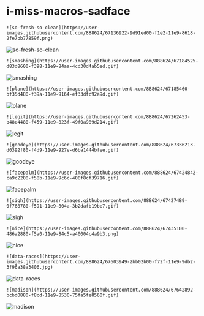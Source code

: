 # i-miss-macros-sadface

`![so-fresh-so-clean](https://user-images.githubusercontent.com/888624/67136922-9d91ed00-f1e2-11e9-8618-2fe7bb77859f.png)`

![so-fresh-so-clean](https://user-images.githubusercontent.com/888624/67136922-9d91ed00-f1e2-11e9-8618-2fe7bb77859f.png)

`![smashing](https://user-images.githubusercontent.com/888624/67184525-d83d8600-f398-11e9-84aa-4cd30d4ab5ed.gif)`

![smashing](https://user-images.githubusercontent.com/888624/67184525-d83d8600-f398-11e9-84aa-4cd30d4ab5ed.gif)

`![plane](https://user-images.githubusercontent.com/888624/67185460-bf35d480-f39a-11e9-9164-ef33dfc92a9d.gif)`

![plane](https://user-images.githubusercontent.com/888624/67185460-bf35d480-f39a-11e9-9164-ef33dfc92a9d.gif)

`![legit](https://user-images.githubusercontent.com/888624/67262453-b48e4480-f459-11e9-823f-49f0a989d214.gif)`

![legit](https://user-images.githubusercontent.com/888624/67262453-b48e4480-f459-11e9-823f-49f0a989d214.gif)

`![goodeye](https://user-images.githubusercontent.com/888624/67336213-d0392f80-f4d9-11e9-927e-d6ba1444bfee.gif)`

![goodeye](https://user-images.githubusercontent.com/888624/67336213-d0392f80-f4d9-11e9-927e-d6ba1444bfee.gif)

`![facepalm](https://user-images.githubusercontent.com/888624/67424842-ca9c2200-f58b-11e9-9c6c-400f8cf39716.gif)`

![facepalm](https://user-images.githubusercontent.com/888624/67424842-ca9c2200-f58b-11e9-9c6c-400f8cf39716.gif)

`![sigh](https://user-images.githubusercontent.com/888624/67427489-0f768780-f591-11e9-804a-3b2dafb19be7.gif)`

![sigh](https://user-images.githubusercontent.com/888624/67427489-0f768780-f591-11e9-804a-3b2dafb19be7.gif)

`![nice](https://user-images.githubusercontent.com/888624/67435100-486a2880-f5a0-11e9-84c5-a40004c4a9b3.png)`

![nice](https://user-images.githubusercontent.com/888624/67435100-486a2880-f5a0-11e9-84c5-a40004c4a9b3.png)

`![data-races](https://user-images.githubusercontent.com/888624/67603949-2bb02b00-f72f-11e9-9db2-3f96a38a3406.jpg)`

![data-races](https://user-images.githubusercontent.com/888624/67603949-2bb02b00-f72f-11e9-9db2-3f96a38a3406.jpg)

`![madison](https://user-images.githubusercontent.com/888624/67642892-bcbd0880-f8cd-11e9-8530-75fa5fe8560f.gif)`

![madison](https://user-images.githubusercontent.com/888624/67642892-bcbd0880-f8cd-11e9-8530-75fa5fe8560f.gif)
